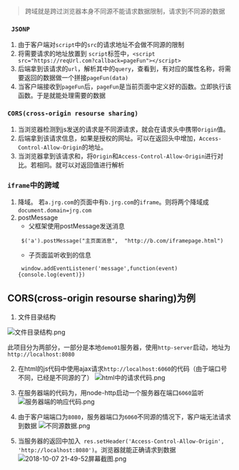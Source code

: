 > 跨域就是跨过浏览器本身不同源不能请求数据限制，请求到不同源的数据
 
  

### ` JSONP`
1. 由于客户端对`script`中的`src`的请求地址不会做不同源的限制
2. 将需要请求的地址放置到 `script`标签中，`<script src="https://reqUrl.com?callback=pageFun"></script>`
3. 后端拿到该请求的`url`，解析其中的`query`，查看到，有对应的属性名称，将需要返回的数据做一个拼接`pageFun(data)`
4. 当客户端接收到`pageFun`后，`pageFun`是当前页面中定义好的函数。立即执行该函数。于是就能处理需要的数据

### `CORS(cross-origin resourse sharing)`
1. 当浏览器检测到js发送的请求是不同源请求，就会在请求头中携带`Origin`值。
2. 后端拿到该请求信息，如果是授权的网址。可以在返回头中增加，`Access-Control-Allow-Origin`的地址。
3. 当浏览器拿到该请求和，将`Origin`和`Access-Control-Allow-Origin`进行对比。若相同。就可以对返回值进行解析

### `iframe`中的跨域
1. 降域。
若`a.jrg.com`的页面中有`b.jrg.com`的`iframe`。则将两个降域成 `document.domain=jrg.com`
2. postMessage
   - 父框架使用postMessage发送消息
   ```
    $('a').postMessage("主页面消息",  "http://b.com/iframepage.html")
   ```
   - 子页面监听收到的信息
   ```
    window.addEventListener('message',function(event){console.log(event)})
   ```
## CORS(cross-origin resourse sharing)为例
1. 文件目录结构

![文件目录结构.png](https://i.loli.net/2018/10/07/5bba0c9a2a7dc.png)

此项目分为两部分，一部分是本地`demo01`服务器，使用`http-server`启动，地址为`http://localhost:8080`

2. 在html的js代码中使用ajax请求`http://localhost:6060`的代码（由于端口号不同，已经是不同源的了）
![html中的请求代码.png](https://i.loli.net/2018/10/07/5bba0d33dbe91.png)

3. 在服务器端的代码为，用node-http启动一个服务器在端口`6060`监听
![服务器端的响应代码.png](https://i.loli.net/2018/10/07/5bba0dbfb5ff7.png)

4. 由于客户端端口为`8080`，服务器端口为`6060`不同源的情况下，客户端无法请求到数据
![不同源数据.png](https://i.loli.net/2018/10/07/5bba0e6a18b9f.png)

5. 当服务器的返回中加入` res.setHeader('Access-Control-Allow-Origin', 'http://localhost:8080')`。浏览器就能正确请求到数据
![2018-10-07 21-49-52屏幕截图.png](https://i.loli.net/2018/10/07/5bba0f0dc8702.png)


